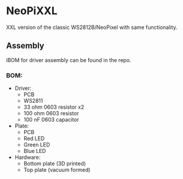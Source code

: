 # NeoPiXXL
XXL version of the classic WS2812B/NeoPixel with same functionality.


## Assembly

iBOM for driver assembly can be found in the repo.

### BOM:
 - Driver:
    - PCB
    - WS2811
    - 33 ohm 0603 resistor x2
    - 100 ohm 0603 resistor
    - 100 nF 0603 capacitor
 - Plate:
    - PCB
    - Red LED
    - Green LED
    - Blue LED
 - Hardware:
    - Bottom plate (3D printed)
    - Top plate (vacuum formed)
 
